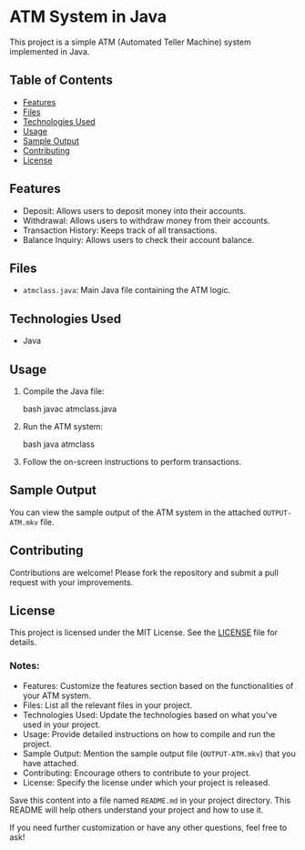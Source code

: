 # ATM System in Java

This project is a simple ATM (Automated Teller Machine) system implemented in Java.

## Table of Contents

- [Features](#features)
- [Files](#files)
- [Technologies Used](#technologies-used)
- [Usage](#usage)
- [Sample Output](#sample-output)
- [Contributing](#contributing)
- [License](#license)

## Features

- Deposit: Allows users to deposit money into their accounts.
- Withdrawal: Allows users to withdraw money from their accounts.
- Transaction History: Keeps track of all transactions.
- Balance Inquiry: Allows users to check their account balance.

## Files

- `atmclass.java`: Main Java file containing the ATM logic.

## Technologies Used

- Java

## Usage

1. Compile the Java file:

   bash
   javac atmclass.java
   

2. Run the ATM system:

   bash
   java atmclass
   

3. Follow the on-screen instructions to perform transactions.

## Sample Output

You can view the sample output of the ATM system in the attached `OUTPUT-ATM.mkv` file.

## Contributing

Contributions are welcome! Please fork the repository and submit a pull request with your improvements.

## License

This project is licensed under the MIT License. See the [LICENSE](LICENSE) file for details.


### Notes:

- Features: Customize the features section based on the functionalities of your ATM system.
- Files: List all the relevant files in your project.
- Technologies Used: Update the technologies based on what you've used in your project.
- Usage: Provide detailed instructions on how to compile and run the project.
- Sample Output: Mention the sample output file (`OUTPUT-ATM.mkv`) that you have attached.
- Contributing: Encourage others to contribute to your project.
- License: Specify the license under which your project is released.

Save this content into a file named `README.md` in your project directory. This README will help others understand your project and how to use it.

If you need further customization or have any other questions, feel free to ask!
